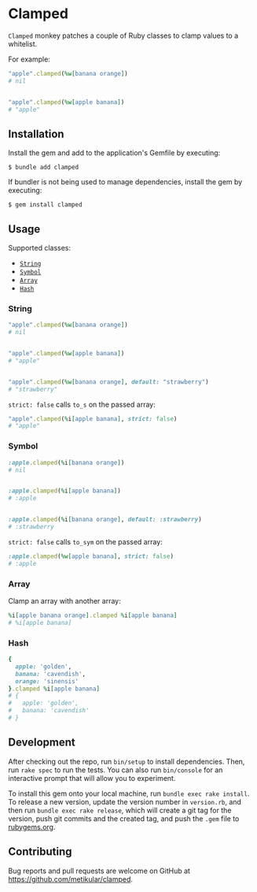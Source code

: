 # Clamped

`Clamped` monkey patches a couple of Ruby classes to clamp values to a whitelist.

For example:

```ruby
"apple".clamped(%w[banana orange])
# nil


"apple".clamped(%w[apple banana])
# "apple"
```

## Installation

Install the gem and add to the application's Gemfile by executing:

    $ bundle add clamped

If bundler is not being used to manage dependencies, install the gem by executing:

    $ gem install clamped

## Usage

Supported classes:

- [`String`](#string)
- [`Symbol`](#symbol)
- [`Array`](#array)
- [`Hash`](#hash)

### String

```ruby
"apple".clamped(%w[banana orange])
# nil


"apple".clamped(%w[apple banana])
# "apple"


"apple".clamped(%w[banana orange], default: "strawberry")
# "strawberry"
```

`strict: false` calls `to_s` on the passed array:

```ruby
"apple".clamped(%i[apple banana], strict: false)
# "apple"
```

### Symbol

```ruby
:apple.clamped(%i[banana orange])
# nil


:apple.clamped(%i[apple banana])
# :apple


:apple.clamped(%i[banana orange], default: :strawberry)
# :strawberry
```

`strict: false` calls `to_sym` on the passed array:

```ruby
:apple.clamped(%w[apple banana], strict: false)
# :apple
```

### Array

Clamp an array with another array:

```ruby
%i[apple banana orange].clamped %i[apple banana]
# %i[apple banana]
```

### Hash

```ruby
{
  apple: 'golden',
  banana: 'cavendish',
  orange: 'sinensis'
}.clamped %i[apple banana]
# {
#   apple: 'golden',
#   banana: 'cavendish'
# }
```

## Development

After checking out the repo, run `bin/setup` to install dependencies. Then, run `rake spec` to run the tests. You can also run `bin/console` for an interactive prompt that will allow you to experiment.

To install this gem onto your local machine, run `bundle exec rake install`. To release a new version, update the version number in `version.rb`, and then run `bundle exec rake release`, which will create a git tag for the version, push git commits and the created tag, and push the `.gem` file to [rubygems.org](https://rubygems.org).

## Contributing

Bug reports and pull requests are welcome on GitHub at https://github.com/metikular/clamped.
